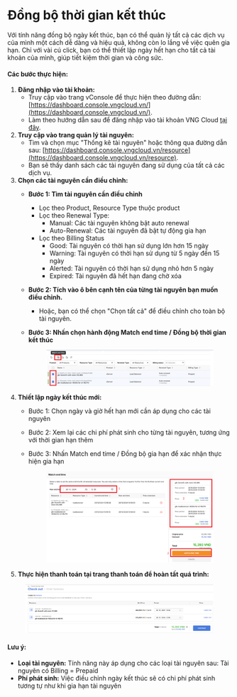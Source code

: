 # Đồng bộ thời gian kết thúc

Với tính năng đồng bộ ngày kết thúc, bạn có thể quản lý tất cả các dịch vụ của mình một cách dễ dàng và hiệu quả, không còn lo lắng về việc quên gia hạn. Chỉ với vài cú click, bạn có thể thiết lập ngày hết hạn cho tất cả tài khoản của mình, giúp tiết kiệm thời gian và công sức.

#### **Các bước thực hiện:**

1. **Đăng nhập vào tài khoản:**
   * Truy cập vào trang vConsole để thực hiện theo đường dẫn: [https://dashboard.console.vngcloud.vn/](https://dashboard.console.vngcloud.vn/).
   * Làm theo hướng dẫn sau để đăng nhập vào tài khoản VNG Cloud [tại đây](../../../../identity-and-access-management-iam/cac-loai-dinh-danh-iam/tai-khoan-user-accounts/cach-dang-nhap-vao-vng-cloud.md).
2. **Truy cập vào trang quản lý tài nguyên:**
   * Tìm và chọn mục "Thống kê tài nguyên" hoặc thông qua đường dẫn sau: [https://dashboard.console.vngcloud.vn/resource](https://dashboard.console.vngcloud.vn/resource).
   * Bạn sẽ thấy danh sách các tài nguyên đang sử dụng của tất cả các dịch vụ.
3. **Chọn các tài nguyên cần điều chỉnh:**
   * **Bước 1: Tìm tài nguyên cần điều chỉnh**
     * Lọc theo Product, Resource Type thuộc product
     * Lọc theo Renewal Type:
       * Manual: Các tài nguyên không bật auto renewal
       * Auto-Renewal: Các tài nguyên đã bật tự động gia hạn
     * Lọc theo Billing Status
       * Good: Tài nguyên có thời hạn sử dụng lớn hơn 15 ngày
       * Warning: Tài nguyên có thời hạn sử dụng từ 5 ngày đến 15 ngày
       * Alerted: Tài nguyên có thời hạn sử dụng nhỏ hơn 5 ngày
       * Expired: Tài nguyên đã hết hạn đang chờ xóa
   * **Bước 2: Tích vào ô bên cạnh tên của từng tài nguyên bạn muốn điều chỉnh.**
     * Hoặc, bạn có thể chọn "Chọn tất cả" để điều chỉnh cho toàn bộ tài nguyên.
   *   **Bước 3: Nhấn chọn hành động Match end time / Đồng bộ thời gian kết thúc**&#x20;

       <figure><img src="../../../../.gitbook/assets/image (21) (1).png" alt=""><figcaption></figcaption></figure>
4. **Thiết lập ngày kết thúc mới:**
   * Bước 1: Chọn ngày và giờ hết hạn mới cần áp dụng cho các tài nguyên
   * Bước 2: Xem lại các chi phí phát sinh cho từng tài nguyên, tương ứng với thời gian hạn thêm
   *   Bước 3: Nhấn Match end time / Đồng bộ gia hạn để xác nhận thực hiện gia hạn

       <figure><img src="../../../../.gitbook/assets/image (1) (1) (1) (1) (1) (1) (1).png" alt=""><figcaption></figcaption></figure>
5. **Thực hiện thanh toán tại trang thanh toán để hoàn tất quá trình:**

<figure><img src="../../../../.gitbook/assets/image (2) (1) (1) (1) (1) (1) (1).png" alt=""><figcaption></figcaption></figure>

#### **Lưu ý:**

* **Loại tài nguyên:** Tính năng này áp dụng cho các loại tài nguyên sau: Tài nguyên có Billing = Prepaid
* **Phí phát sinh:** Việc điều chỉnh ngày kết thúc sẽ có chi phí phát sinh tương tự như khi gia hạn tài nguyên
